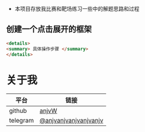 


+ 本项目存放我比赛和靶场练习一些中的解题思路和过程



## 创建一个点击展开的框架
```html
<details>
<summary> 具体操作步骤 </summary>
</details>
```




# 关于我

|平台|链接|
|--|--|
|github	|[anjvW](https://github.com/anjvW)|
|telegram|[@anjvanjvanjvanjvanjv](https://t.me/anjvanjvanjvanjvanjv)|
 


